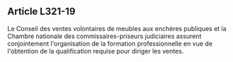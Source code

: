 Article L321-19
----
Le Conseil des ventes volontaires de meubles aux enchères publiques et la
Chambre nationale des commissaires-priseurs judiciaires assurent conjointement
l'organisation de la formation professionnelle en vue de l'obtention de la
qualification requise pour diriger les ventes.

